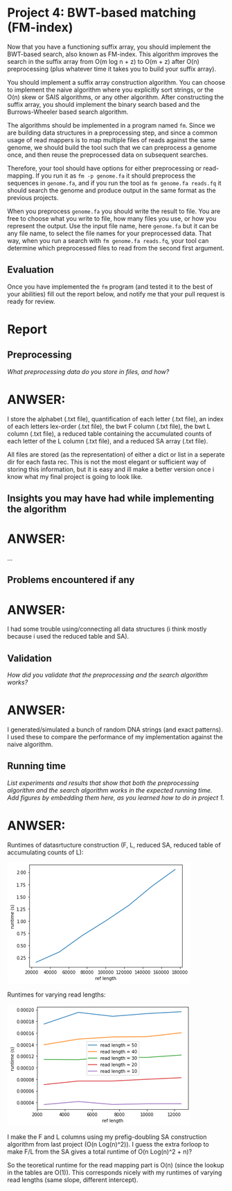 # Project 4: BWT-based matching (FM-index)

Now that you have a functioning suffix array, you should implement the BWT-based search, also known as FM-index. This algorithm improves the search in the suffix array from O(m log n + z) to O(m + z) after O(n) preprocessing (plus whatever time it takes you to build your suffix array).

You should implement a suffix array construction algorithm. You can choose to implement the naive algorithm where you explicitly sort strings, or the O(n) skew or SAIS algorithms, or any other algorithm. After constructing the suffix array, you should implement the binary search based and the Burrows-Wheeler based search algorithm.

The algorithms should be implemented in a program named `fm`. Since we are building data structures in a preprocessing step, and since a common usage of read mappers is to map multiple files of reads against the same genome, we should build the tool such that we can preprocess a genome once, and then reuse the preprocessed data on subsequent searches.

Therefore, your tool should have options for either preprocessing or read-mapping. If you run it as `fm -p genome.fa` it should preprocess the sequences in `genome.fa`, and if you run the tool as  `fm genome.fa reads.fq` it should search the genome and produce output in the same format as the previous projects.

When you preprocess `genome.fa` you should write the result to file. You are free to choose what you write to file, how many files you use, or how you represent the output. Use the input file name, here `genome.fa` but it can be any file name, to select the file names for your preprocessed data. That way, when you run a search with `fm genome.fa reads.fq`, your tool can determine which preprocessed files to read from the second first argument.

## Evaluation

Once you have implemented the `fm` program (and tested it to the best of your abilities) fill out the report below, and notify me that your pull request is ready for review.

# Report

## Preprocessing
*What preprocessing data do you store in files, and how?*

# ANWSER:
I store the alphabet (.txt file), quantification of each letter (.txt file), an index of each letters lex-order (.txt file), the bwt F column (.txt file), the bwt L column (.txt file), a reduced table containing the accumulated counts of each letter of the L column (.txt file), and a reduced SA array (.txt file). 

All files are stored (as the representation) of either a dict or list in a seperate dir for each fasta rec.
This is not the most elegant or sufficient way of storing this information, but it is easy and ill make a better version once i know what my final project is going to look like.

## Insights you may have had while implementing the algorithm

# ANWSER:
...

## Problems encountered if any

# ANWSER:
I had some trouble using/connecting all data structures (i think mostly because i used the reduced table and SA).

## Validation

*How did you validate that the preprocessing and the search algorithm works?*

# ANWSER:
I generated/simulated a bunch of random DNA strings (and exact patterns). I used these to compare the performance of my implementation against the naive algorithm. 

## Running time

*List experiments and results that show that both the preprocessing algorithm and the search algorithm works in the expected running time. Add figures by embedding them here, as you learned how to do in project 1.*

# ANWSER:
 
Runtimes of datasrtucture construction (F, L, reduced SA, reduced table of accumulating counts of L):

![](figs/ref_lengths.png)
 
 
Runtimes for varying read lengths:
 
![](figs/read_lengths.png)
 

I make the F and L columns using my prefig-doubling SA construction algorithm from last project (O(n Log(n)^2)).
I guess the extra forloop to make F/L from the SA gives a total runtime of O(n Log(n)^2 + n)?

So the teoretical runtime for the read mapping part is O(n) (since the lookup in the tables are O(1)). This corresponds nicely with my runtimes of varying read lengths (same slope, different intercept).



